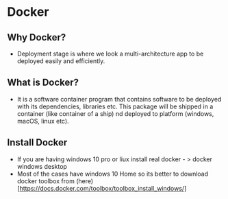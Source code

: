 # Docker 
## Why Docker?
- Deployment stage is where we look a multi-architecture app to be deployed easily and efficiently.
## What is Docker?
- It is a software container program that contains software to be deployed with its dependencies, libraries etc. This package will be shipped in a container (like container of a ship) nd deployed to platform (windows, macOS, linux etc).


## Install Docker 
- If you are having windows 10 pro or liux install real docker - > docker windows desktop 
- Most of the cases have windows 10 Home so its better to download docker toolbox from (here)[https://docs.docker.com/toolbox/toolbox_install_windows/]


